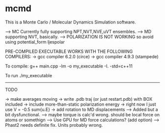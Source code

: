 # mcmd
This is a Monte Carlo / Molecular Dynamics Simulation software.

--> MC Currently fully supporting NPT,NVT,NVE,uVT ensembles.
--> MD supporting NVT, basically.
--> POLARIZATION IS NOT WORKING so avoid using
    potential_form   ljespolar

PRE-COMPILED EXECUTABLE WORKS WITH THE FOLLOWING COMPILERS:
    -> gcc compiler 6.2.0 (circe)
    -> gcc compiler 4.9.3 (stampede)

To compile:
g++ main.cpp -lm -o my_executable -I. -std=c++11

To run
./my_executable

------------------------------------------

TODO

-> make averages moving
-> write .pdb traj (or just restart.pdb) with BOX included
-> include more-than-static polarization energy
	-> right now I just use V = -0.5 sum{u.E}
-> add rotation to MD displacements
    --> Added but a bit dysfunctional. 
    --> maybe torque is calc'd wrong. should be local force on atoms or somethign
--> Use GPU for MD force calculations? (add option)
--> Phast2 needs definite fix. Units probably wrong.
